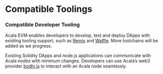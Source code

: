 # Compatible Toolings

### **Compatible Developer Tooling**

Acala EVM enables developers to develop, test and deploy DApps with existing tooling support, such as [Remix](https://remix.ethereum.org) and [Waffle](https://getwaffle.io). More toolchains will be added as we progress.

Existing Solidity DApps and node.js applications can communicate with Acala nodes with minimum changes. Developers can use Acala’s web3 provider [bodhi.js](https://github.com/AcalaNetwork/bodhi.js) to interact with an Acala node seamlessly.
